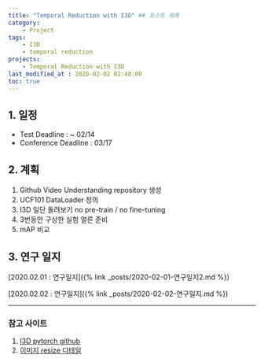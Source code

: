 ```yaml
---
title: "Temporal Reduction with I3D" ## 포스트 제목
category:       
    - Project
tags:
    - I3D
    - temporal reduction          
projects:
    - Temporal Reduction with I3D         
last_modified_at : 2020-02-02 02:40:00
toc: true
---
```


## 1. 일정

- Test Deadline : ~ 02/14
- Conference Deadline : 03/17

## 2. 계획

1. Github Video Understanding repository 생성
2. UCF101 DataLoader 정의
3. I3D 일단 돌려보기 no pre-train / no fine-tuning
4. 3번동안 구상한 실험 얼른 준비
5. mAP 비교

## 3. 연구 일지

[2020.02.01 : 연구일지]({% link _posts/2020-02-01-연구일지2.md %})

[2020.02.02 : 연구일지]({% link _posts/2020-02-02-연구일지.md %})
<!-- 
[2020.02.03 : 연구일지]({% link _posts/2020-02-03-연구일지3.md %})

[2020.02.04 : 연구일지]({% link _posts/2020-02-04-연구일지4.md %}) -->


<hr>

### 참고 사이트

1. [I3D pytorch github](https://github.com/woohee-yang/pytorch-i3d)
2. [이미지 resize 디테일](https://076923.github.io/posts/Python-opencv-8/)
